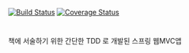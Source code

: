 [![Build Status](https://travis-ci.com/glqdlt/tdd-spring-web-app.svg?branch=master)](https://travis-ci.com/glqdlt/tdd-spring-web-app)
[![Coverage Status](https://coveralls.io/repos/github/glqdlt/tdd-spring-web-app/badge.svg?branch=master)](https://coveralls.io/github/glqdlt/tdd-spring-web-app?branch=master)

# 

책에 서술하기 위한 간단한 TDD 로 개발된 스프링 웹MVC앱 

 